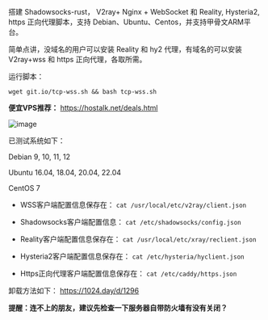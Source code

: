 搭建 Shadowsocks-rust， V2ray+ Nginx + WebSocket 和 Reality, Hysteria2, https 正向代理脚本，支持 Debian、Ubuntu、Centos，并支持甲骨文ARM平台。

简单点讲，没域名的用户可以安装 Reality 和 hy2 代理，有域名的可以安装 V2ray+wss 和 https 正向代理，各取所需。

运行脚本：

```
wget git.io/tcp-wss.sh && bash tcp-wss.sh
```

**便宜VPS推荐：** https://hostalk.net/deals.html

![image](https://github.com/user-attachments/assets/0b6db263-a8ee-48c5-8605-048e3e25c967)

已测试系统如下：

Debian 9, 10, 11, 12

Ubuntu 16.04, 18.04, 20.04, 22.04

CentOS 7

* WSS客户端配置信息保存在：
`cat /usr/local/etc/v2ray/client.json`

* Shadowsocks客户端配置信息：
`cat /etc/shadowsocks/config.json`

* Reality客户端配置信息保存在：
`cat /usr/local/etc/xray/reclient.json`

* Hysteria2客户端配置信息保存在：
`cat /etc/hysteria/hyclient.json`

* Https正向代理客户端配置信息保存在：
`cat /etc/caddy/https.json`

卸载方法如下：
https://1024.day/d/1296

**提醒：连不上的朋友，建议先检查一下服务器自带防火墙有没有关闭？**
